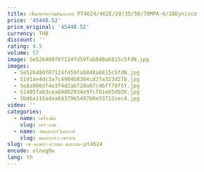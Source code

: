 ```yaml
---
title: เซ็นเซอร์ความดันละลาย PT4624/462E/20/35/50/70MPA-6/18Dynisco
price: '45448.52'
price_original: '45448.52'
currency: THB
discount: ''
rating: 4.5
volume: 57
image: Se526480f07124fd59fab848a6815c5fdN.jpg
images:
  - Se526480f07124fd59fab848a6815c5fdN.jpg
  - S1d1ae4dc3a7c4984b8384cd37a323d27b.jpg
  - Se8a908df4e3f4d2abf28a07c46ff70f5Y.jpg
  - S1405fa63cea84802934e97cf81eb5d92K.jpg
  - Sbd6a116adea64379b5497b0e53712cec4.jpg
video: ''
categories:
  - name: เครื่องมือ
    slug: เคร-องม
  - name: วัดและการวิเคราะห์
    slug: ดและการว-เคราะห
slug: เซ-นเซอร-ความด-นละลาย-pt4624
encode: olneg0w
lang: th
---
```

  